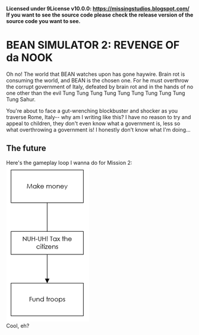 **Licensed under 9License v10.0.0: https://missingstudios.blogspot.com/**  
**If you want to see the source code please check the release version of the source code you want to see.**
# BEAN SIMULATOR 2: REVENGE OF da NOOK
Oh no! The world that BEAN watches upon has gone haywire. Brain rot is consuming the world, and BEAN is the chosen one. For he must overthrow the corrupt government of Italy, defeated by brain rot and in the hands of no one other than the evil Tung Tung Tung Tung Tung Tung Tung Tung Tung Tung Sahur.  
  
You're about to face a gut-wrenching blockbuster and shocker as you traverse Rome, Italy-- why am I writing like this? I have no reason to try and appeal to children, they don't even know what a government is, less so what overthrowing a government is! I honestly don't know what I'm doing...
## The future
Here's the gameplay loop I wanna do for Mission 2:  
![The loop is simple: Make money to fund troops. BUT there's a catch. How do you make money? Well, a little thing gets in the way of this equation: for you MUST tax the citizens to make money.](/Sprite-0026.png)  
Cool, eh?
